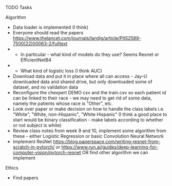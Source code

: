 TODO Tasks

Algorithm
* Data loader is implemented (I think)
* Everyone should read the papers https://www.thelancet.com/journals/landig/article/PIIS2589-7500(22)00063-2/fulltext
* * In particular - what kind of models do they use? Seems Resnet or EfficientNetB4
* * What kind of logistic loss (I think AUC)
* Download data and put it in place where all can access - Jay-U downloaded data and shared drive, but only downloaded some of dataset, and no validation data
* Reconfigure the chexpert DEMO csv and the train.csv so each patient id can be linked to their race - we may need to get rid of some data, namely the patients whose race is "Other", etc.
* Look over paper or make decision on how to handle the class labels i.e. "White", "White, non-Hispanic", "White Hispanic" (I think a good place to start would be binary classification - make labels according to whether or not subject is white)
* Review class notes from week 9 and 10, implement some algorithm from these - either Logistic Regression or basic Convolution Neural Network
* Implement ResNet https://blog.paperspace.com/writing-resnet-from-scratch-in-pytorch/ or https://www.run.ai/guides/deep-learning-for-computer-vision/pytorch-resnet OR find other algorithm we can implement

Ethics
* Find papers 
